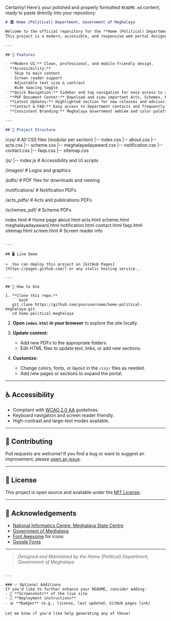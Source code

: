 Certainly! Here's your polished and properly formatted `README.md` content, ready to paste directly into your repository:

```markdown
# 🏛️ Home (Political) Department, Government of Meghalaya

Welcome to the official repository for the **Home (Political) Department** website of the Government of Meghalaya.  
This project is a modern, accessible, and responsive web portal designed to keep citizens informed about the department’s latest updates, schemes, acts, notifications, and more.

---

## 🚀 Features

- **Modern UI:** Clean, professional, and mobile-friendly design.
- **Accessibility:**  
  - Skip to main content  
  - Screen reader support  
  - Adjustable text size & contrast  
  - Wide spacing toggle
- **Quick Navigation:** Sidebar and top navigation for easy access to all sections.
- **PDF Document Center:** Download and view important Acts, Schemes, Notifications, and Awards directly on the site.
- **Latest Updates:** Highlighted section for new releases and advisories.
- **Contact & FAQ:** Easy access to department contacts and frequently asked questions.
- **Consistent Branding:** Meghalaya Government emblem and color palette throughout.

---

## 📂 Project Structure

```

/css/               # All CSS files (modular per section)
\|-- index.css
\|-- about.css
\|-- acts.css
\|-- scheme.css
\|-- meghalayadayaward.css
\|-- notification.css
\|-- contact.css
\|-- faqs.css
\|-- sitemap.css

/js/
\|-- index.js        # Accessibility and UI scripts

/images/            # Logos and graphics

/pdfs/              # PDF files for downloads and viewing

/notifications/     # Notification PDFs

/acts\_pdfs/         # Acts and publications PDFs

/schemes\_pdf/       # Scheme PDFs

index.html          # Home page
about.html
acts.html
scheme.html
meghalayadayaward.html
notification.html
contact.html
faqs.html
sitemap.html
screen.html         # Screen reader info

````

---

## 🖥️ Live Demo

> _You can deploy this project on [GitHub Pages](https://pages.github.com/) or any static hosting service._

---

## 📝 How to Use

1. **Clone this repo:**
   ```bash
   git clone https://github.com/yourusername/home-political-meghalaya.git
   cd home-political-meghalaya
````

2. **Open `index.html` in your browser** to explore the site locally.

3. **Update content:**

   * Add new PDFs to the appropriate folders.
   * Edit HTML files to update text, links, or add new sections.

4. **Customize:**

   * Change colors, fonts, or layout in the `/css/` files as needed.
   * Add new pages or sections to expand the portal.

---

## ♿ Accessibility

* Compliant with [WCAG 2.0 AA](https://www.w3.org/WAI/standards-guidelines/wcag/) guidelines.
* Keyboard navigation and screen reader friendly.
* High-contrast and large-text modes available.

---

## 🤝 Contributing

Pull requests are welcome!
If you find a bug or want to suggest an improvement, please [open an issue](https://github.com/yourusername/home-political-meghalaya/issues).

---

## 📄 License

This project is open source and available under the [MIT License](LICENSE).

---

## 🙏 Acknowledgements

* [National Informatics Centre, Meghalaya State Centre](https://meghalaya.nic.in/)
* [Government of Meghalaya](https://meghalaya.gov.in/)
* [Font Awesome](https://fontawesome.com/) for icons
* [Google Fonts](https://fonts.google.com/)

---

> *Designed and Maintained by the Home (Political) Department, Government of Meghalaya*

```

---

### ✅ Optional Additions
If you'd like to further enhance your README, consider adding:
- 📸 **Screenshots** of the live site
- 🚀 **Deployment instructions**
- 📊 **Badges** (e.g., license, last updated, GitHub pages link)

Let me know if you'd like help generating any of those!
```
